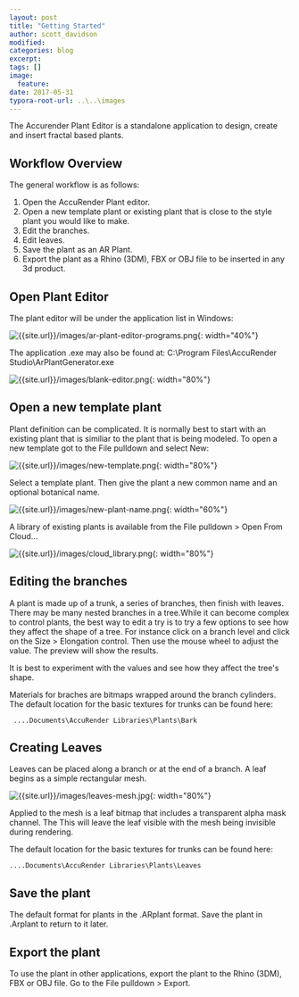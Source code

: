 ```yaml
---
layout: post
title: "Getting Started"
author: scott_davidson
modified:
categories: blog
excerpt:
tags: []
image:
  feature:
date: 2017-05-31
typora-root-url: ..\..\images
---
```


The Accurender Plant Editor is a standalone application to design, create and insert fractal based plants.

## Workflow Overview

The general workflow is as follows:

1. Open the AccuRender Plant editor.
2. Open a new template plant or existing plant that is close to the style plant you would like to make.
3. Edit the branches.
4. Edit leaves.
5. Save the plant as an AR Plant.
6. Export the plant as a Rhino (3DM), FBX or OBJ file to be inserted in any 3d product.

## Open Plant Editor

The plant editor will be under the application list in Windows: 

![{{site.url}}/images/ar-plant-editor-programs.png]({{site.url}}/images/ar-plant-editor-programs.png){: width="40%"}

The application .exe may also be found at: C:\Program Files\AccuRender Studio\ArPlantGenerator.exe

![{{site.url}}/images/blank-editor.png]({{site.url}}/images/blank-editor.png){: width="80%"}

## Open a new template plant

Plant definition can be complicated.  It is normally best to start with an existing plant that is similiar to the plant that is being modeled. To open a new template got to the File pulldown
and select New:

![{{site.url}}/images/new-template.png]({{site.url}}/images/new-template.png){: width="80%"}

Select a template plant. Then give the plant a new common name and an optional botanical name.

![{{site.url}}/images/new-plant-name.png]({{site.url}}/images/new-plant-name.png){: width="60%"}

A library of existing plants is available from the File pulldown > Open From Cloud...

![{{site.url}}/images/cloud_library.png]({{site.url}}/images/cloud_library.png){: width="80%"}

## Editing the branches

A plant is made up of a trunk, a series of branches, then finish with leaves.  There may be many nested branches in a tree.While it can become complex to control plants, the best way to edit a try is to try a few options to see how they affect the shape of a tree. For instance click on a branch level and click on the Size > Elongation control.  Then use the mouse wheel to adjust the value.  The preview will show the results.

It is best to experiment with the values and see how they affect the tree's shape.

Materials for braches are bitmaps wrapped around the branch cylinders.  The default location for the basic textures for trunks can be found here: 

``` ....Documents\AccuRender Libraries\Plants\Bark```



## Creating Leaves

Leaves can be placed along a branch or at the end of a branch.  A leaf begins as a simple rectangular mesh.

![{{site.url}}/images/leaves-mesh.jpg]({{site.url}}/images/leaves-mesh.jpg){: width="80%"}

Applied to the mesh is a leaf bitmap that includes a transparent alpha mask channel.  The This will leave the leaf visible with the mesh being invisible during rendering.

The default location for the basic textures for trunks can be found here: 

```....Documents\AccuRender Libraries\Plants\Leaves```



## Save the plant

The default format for plants in the .ARplant format.  Save the plant in .Arplant to return to it later.



## Export the plant

To use the plant in other applications, export the plant to the Rhino (3DM), FBX or OBJ file. Go to the File pulldown > Export.

